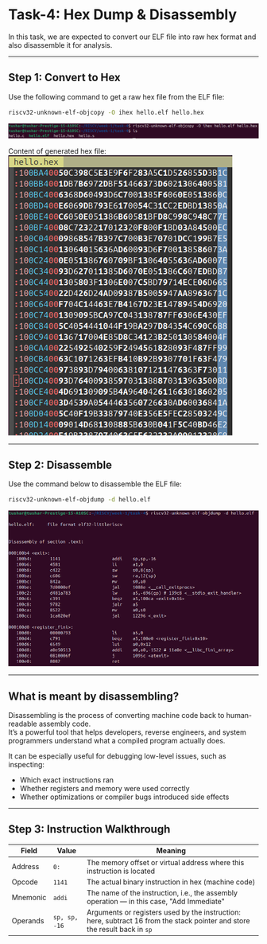 # Task-4: Hex Dump & Disassembly

In this task, we are expected to convert our ELF file into raw hex format and also disassemble it for analysis.

---

## Step 1: Convert to Hex

Use the following command to get a raw hex file from the ELF file:

```bash
riscv32-unknown-elf-objcopy -O ihex hello.elf hello.hex
```

![Convert to hex command](/Week%201/assets/Task-4/convert_to_hex.png)

Content of generated hex file:  
![Hex file content](/Week%201/assets/Task-4/hex_file_content.png)

---

## Step 2: Disassemble

Use the command below to disassemble the ELF file:

```bash
riscv32-unknown-elf-objdump -d hello.elf
```

![Disassemble command](/Week%201/assets/Task-4/disassemble_output.png)

---

## What is meant by **disassembling**?

Disassembling is the process of converting machine code back to human-readable assembly code.  
It’s a powerful tool that helps developers, reverse engineers, and system programmers understand what a compiled program actually does.

It can be especially useful for debugging low-level issues, such as inspecting:
- Which exact instructions ran
- Whether registers and memory were used correctly
- Whether optimizations or compiler bugs introduced side effects

---

## Step 3: Instruction Walkthrough

| Field     | Value           | Meaning                                                                                       |
|-----------|-----------------|-----------------------------------------------------------------------------------------------|
| Address   | `0:`            | The memory offset or virtual address where this instruction is located                        |
| Opcode    | `1141`          | The actual binary instruction in hex (machine code)                                           |
| Mnemonic  | `addi`          | The name of the instruction, i.e., the assembly operation — in this case, "Add Immediate"     |
| Operands  | `sp, sp, -16`   | Arguments or registers used by the instruction: here, subtract 16 from the stack pointer and store the result back in `sp` |
